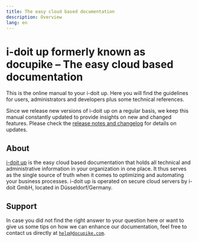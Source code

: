 ```yaml
---
title: The easy cloud based documentation
description: Overview
lang: en
---
```


# i-doit up formerly known as docupike – The easy cloud based documentation

This is the online manual to your i-doit up.
Here you will find the guidelines for users, administrators and developers plus some technical references.

Since we release new versions of i-doit up on a regular basis, we keep this manual constantly updated to provide insights on new and changed features.
Please check the [release notes and changelog](ref/version-history.md) for details on updates.

## About

[i-doit up](https://docupike.com/) is the easy cloud based documentation that holds all technical and administrative information in your organization in one place.
It thus serves as the single source of truth when it comes to optimizing and automating your business processes.
i-doit up is operated on secure cloud servers by i-doit GmbH, located in Düsseldorf/Germany.

## Support

In case you did not find the right answer to your question here or want to give us some tips on how we can enhance our documentation, feel free to contact us directly at [`help@docupike.com`](mailto:help@docupike.com).
